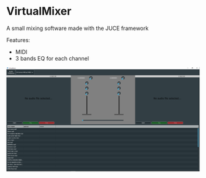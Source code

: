 # VirtualMixer

A small mixing software made with the JUCE framework

Features:
* MIDI
* 3 bands EQ for each channel
 
![](Screenshots/Interface.PNG?raw=true)